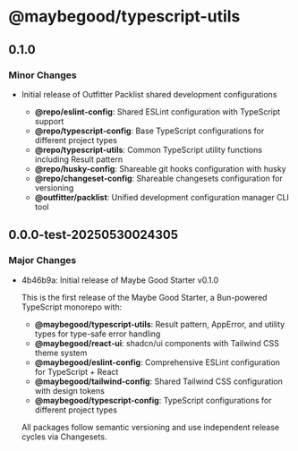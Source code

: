 # @maybegood/typescript-utils

## 0.1.0

### Minor Changes

- Initial release of Outfitter Packlist shared development configurations

  - **@repo/eslint-config**: Shared ESLint configuration with TypeScript support
  - **@repo/typescript-config**: Base TypeScript configurations for different
    project types
  - **@repo/typescript-utils**: Common TypeScript utility functions including
    Result pattern
  - **@repo/husky-config**: Shareable git hooks configuration with husky
  - **@repo/changeset-config**: Shareable changesets configuration for
    versioning
  - **@outfitter/packlist**: Unified development configuration manager CLI tool

## 0.0.0-test-20250530024305

### Major Changes

- 4b46b9a: Initial release of Maybe Good Starter v0.1.0

  This is the first release of the Maybe Good Starter, a Bun-powered TypeScript
  monorepo with:

  - **@maybegood/typescript-utils**: Result pattern, AppError, and utility types
    for type-safe error handling
  - **@maybegood/react-ui**: shadcn/ui components with Tailwind CSS theme system
  - **@maybegood/eslint-config**: Comprehensive ESLint configuration for
    TypeScript + React
  - **@maybegood/tailwind-config**: Shared Tailwind CSS configuration with
    design tokens
  - **@maybegood/typescript-config**: TypeScript configurations for different
    project types

  All packages follow semantic versioning and use independent release cycles via
  Changesets.
